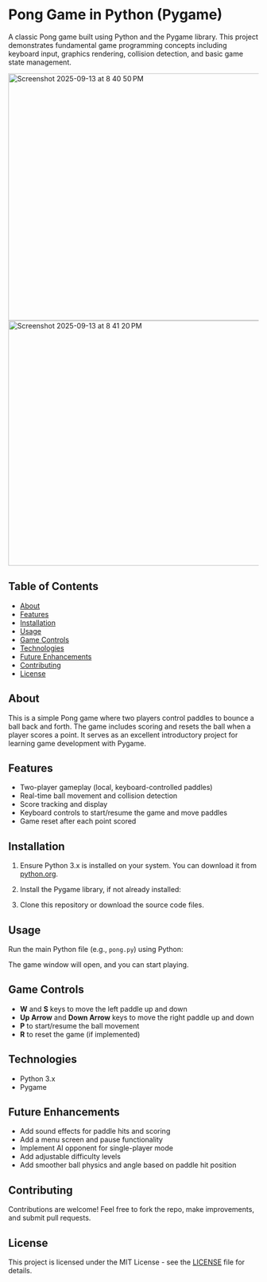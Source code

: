 # Pong Game in Python (Pygame)

A classic Pong game built using Python and the Pygame library. This project demonstrates fundamental game programming concepts including keyboard input, graphics rendering, collision detection, and basic game state management.

<img width="892" height="496" alt="Screenshot 2025-09-13 at 8 40 50 PM" src="https://github.com/user-attachments/assets/260abb6d-8ab0-472c-a553-39eaf81e1e69" />

<img width="895" height="492" alt="Screenshot 2025-09-13 at 8 41 20 PM" src="https://github.com/user-attachments/assets/6a6e6b8a-1fe3-4ffa-ac03-717867427979" />

## Table of Contents

- [About](#about)
- [Features](#features)
- [Installation](#installation)
- [Usage](#usage)
- [Game Controls](#game-controls)
- [Technologies](#technologies)
- [Future Enhancements](#future-enhancements)
- [Contributing](#contributing)
- [License](#license)

## About

This is a simple Pong game where two players control paddles to bounce a ball back and forth. The game includes scoring and resets the ball when a player scores a point. It serves as an excellent introductory project for learning game development with Pygame.

## Features

- Two-player gameplay (local, keyboard-controlled paddles)
- Real-time ball movement and collision detection
- Score tracking and display
- Keyboard controls to start/resume the game and move paddles
- Game reset after each point scored

## Installation

1. Ensure Python 3.x is installed on your system. You can download it from [python.org](https://python.org).

2. Install the Pygame library, if not already installed:


3. Clone this repository or download the source code files.

## Usage

Run the main Python file (e.g., `pong.py`) using Python:


The game window will open, and you can start playing.

## Game Controls

- **W** and **S** keys to move the left paddle up and down
- **Up Arrow** and **Down Arrow** keys to move the right paddle up and down
- **P** to start/resume the ball movement
- **R** to reset the game (if implemented)

## Technologies

- Python 3.x
- Pygame

## Future Enhancements

- Add sound effects for paddle hits and scoring
- Add a menu screen and pause functionality
- Implement AI opponent for single-player mode
- Add adjustable difficulty levels
- Add smoother ball physics and angle based on paddle hit position

## Contributing

Contributions are welcome! Feel free to fork the repo, make improvements, and submit pull requests.

## License

This project is licensed under the MIT License - see the [LICENSE](LICENSE) file for details.

